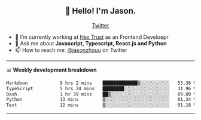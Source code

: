 <h2 align="center">👋 Hello! I'm Jason.</h2>
<p align="center">
  <a href="https://twitter.com/jasonzhouu">Twitter</a>
</p>


- 🔭 I’m currently working at [Hex Trust](https://hextrust.com/) as an Frontend Develoepr
- 💬 Ask me about **Javascript, Typescript, React.js and Python**
- 📫 How to reach me: [@jasonzhouu](https://twitter.com/jasonzhouu) on Twitter

-------

📊 **Weekly development breakdown**
<!--START_SECTION:waka-->

```txt
Markdown            9 hrs 2 mins    █████████████▒░░░░░░░░░░░   53.36 %
TypeScript          5 hrs 24 mins   ████████░░░░░░░░░░░░░░░░░   31.96 %
Bash                1 hr 39 mins    ██▒░░░░░░░░░░░░░░░░░░░░░░   09.80 %
Python              13 mins         ▒░░░░░░░░░░░░░░░░░░░░░░░░   01.34 %
Text                12 mins         ▒░░░░░░░░░░░░░░░░░░░░░░░░   01.18 %
```

<!--END_SECTION:waka-->

-------
